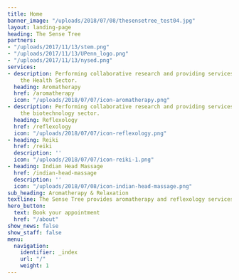 ```yaml
---
title: Home
banner_image: "/uploads/2018/07/08/thesensetree_test04.jpg"
layout: landing-page
heading: The Sense Tree
partners:
- "/uploads/2017/11/13/stem.png"
- "/uploads/2017/11/13/UPenn_logo.png"
- "/uploads/2017/11/13/nysed.png"
services:
- description: Performing collaborative research and providing services to support
    the Health Sector.
  heading: Aromatherapy
  href: /aromatherapy
  icon: "/uploads/2018/07/07/icon-aromatherapy.png"
- description: Performing collaborative research and providing services to support
    the biotechnology sector.
  heading: Reflexology
  href: /reflexology
  icon: "/uploads/2018/07/07/icon-reflexology.png"
- heading: Reiki
  href: /reiki
  description: ''
  icon: "/uploads/2018/07/07/icon-reiki-1.png"
- heading: Indian Head Massage
  href: /indian-head-massage
  description: ''
  icon: "/uploads/2018/07/08/icon-indian-head-massage.png"
sub_heading: Aromatherapy & Relaxation
textline: The Sense Tree provides aromatherapy and reflexology services
hero_button:
  text: Book your appointment
  href: "/about"
show_news: false
show_staff: false
menu:
  navigation:
    identifier: _index
    url: "/"
    weight: 1
---
```

